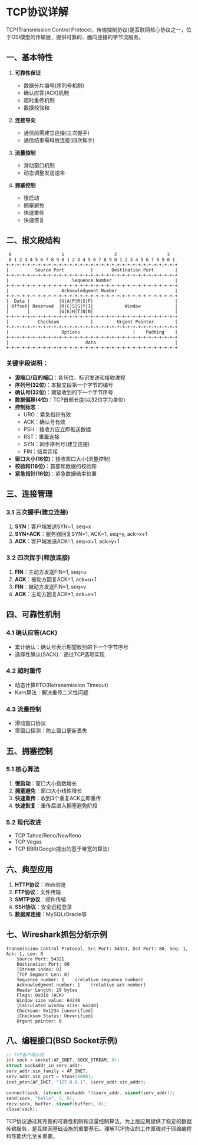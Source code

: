 # TCP协议详解

TCP(Transmission Control Protocol，传输控制协议)是互联网核心协议之一，位于OSI模型的传输层，提供可靠的、面向连接的字节流服务。

## 一、基本特性

1. **可靠性保证**
    - 数据分片编号(序列号机制)
    - 确认应答(ACK)机制
    - 超时重传机制
    - 数据校验和

2. **连接导向**
    - 通信前需建立连接(三次握手)
    - 通信结束需释放连接(四次挥手)

3. **流量控制**
    - 滑动窗口机制
    - 动态调整发送速率

4. **拥塞控制**
    - 慢启动
    - 拥塞避免
    - 快速重传
    - 快速恢复

## 二、报文段结构

```
 0                   1                   2                   3
 0 1 2 3 4 5 6 7 8 9 0 1 2 3 4 5 6 7 8 9 0 1 2 3 4 5 6 7 8 9 0 1
+-+-+-+-+-+-+-+-+-+-+-+-+-+-+-+-+-+-+-+-+-+-+-+-+-+-+-+-+-+-+-+-+
|          Source Port          |       Destination Port        |
+-+-+-+-+-+-+-+-+-+-+-+-+-+-+-+-+-+-+-+-+-+-+-+-+-+-+-+-+-+-+-+-+
|                        Sequence Number                        |
+-+-+-+-+-+-+-+-+-+-+-+-+-+-+-+-+-+-+-+-+-+-+-+-+-+-+-+-+-+-+-+-+
|                    Acknowledgment Number                      |
+-+-+-+-+-+-+-+-+-+-+-+-+-+-+-+-+-+-+-+-+-+-+-+-+-+-+-+-+-+-+-+-+
|  Data |           |U|A|P|R|S|F|                               |
| Offset| Reserved  |R|C|S|S|Y|I|            Window             |
|       |           |G|K|H|T|N|N|                               |
+-+-+-+-+-+-+-+-+-+-+-+-+-+-+-+-+-+-+-+-+-+-+-+-+-+-+-+-+-+-+-+-+
|           Checksum            |         Urgent Pointer        |
+-+-+-+-+-+-+-+-+-+-+-+-+-+-+-+-+-+-+-+-+-+-+-+-+-+-+-+-+-+-+-+-+
|                    Options                    |    Padding    |
+-+-+-+-+-+-+-+-+-+-+-+-+-+-+-+-+-+-+-+-+-+-+-+-+-+-+-+-+-+-+-+-+
|                             data                              |
+-+-+-+-+-+-+-+-+-+-+-+-+-+-+-+-+-+-+-+-+-+-+-+-+-+-+-+-+-+-+-+-+
```

### 关键字段说明：
- **源端口/目的端口**：各16位，标识发送和接收进程
- **序列号(32位)**：本报文段第一个字节的编号
- **确认号(32位)**：期望收到的下一个字节序号
- **数据偏移(4位)**：TCP首部长度(以32位字为单位)
- **控制标志**：
    - URG：紧急指针有效
    - ACK：确认号有效
    - PSH：接收方应立即推送数据
    - RST：重置连接
    - SYN：同步序列号(建立连接)
    - FIN：结束连接
- **窗口大小(16位)**：接收窗口大小(流量控制)
- **校验和(16位)**：首部和数据的校验和
- **紧急指针(16位)**：紧急数据结束位置

## 三、连接管理

### 3.1 三次握手(建立连接)
1. **SYN**：客户端发送SYN=1, seq=x
2. **SYN+ACK**：服务器回复SYN=1, ACK=1, seq=y, ack=x+1
3. **ACK**：客户端发送ACK=1, seq=x+1, ack=y+1

### 3.2 四次挥手(释放连接)
1. **FIN**：主动方发送FIN=1, seq=u
2. **ACK**：被动方回复ACK=1, ack=u+1
3. **FIN**：被动方发送FIN=1, seq=v
4. **ACK**：主动方回复ACK=1, ack=v+1

## 四、可靠性机制

### 4.1 确认应答(ACK)
- 累计确认：确认号表示期望收到的下一个字节序号
- 选择性确认(SACK)：通过TCP选项实现

### 4.2 超时重传
- 动态计算RTO(Retransmission Timeout)
- Karn算法：解决重传二义性问题

### 4.3 流量控制
- 滑动窗口协议
- 零窗口探测：防止窗口更新丢失

## 五、拥塞控制

### 5.1 核心算法
1. **慢启动**：窗口大小指数增长
2. **拥塞避免**：窗口大小线性增长
3. **快速重传**：收到3个重复ACK立即重传
4. **快速恢复**：重传后进入拥塞避免阶段

### 5.2 现代改进
- TCP Tahoe/Reno/NewReno
- TCP Vegas
- TCP BBR(Google提出的基于带宽的算法)

## 六、典型应用

1. **HTTP协议**：Web浏览
2. **FTP协议**：文件传输
3. **SMTP协议**：邮件传输
4. **SSH协议**：安全远程登录
5. **数据库连接**：MySQL/Oracle等

## 七、Wireshark抓包分析示例

```
Transmission Control Protocol, Src Port: 54321, Dst Port: 80, Seq: 1, Ack: 1, Len: 0
    Source Port: 54321
    Destination Port: 80
    [Stream index: 0]
    [TCP Segment Len: 0]
    Sequence number: 1    (relative sequence number)
    Acknowledgment number: 1    (relative ack number)
    Header Length: 20 bytes
    Flags: 0x010 (ACK)
    Window size value: 64240
    [Calculated window size: 64240]
    Checksum: 0x1234 [unverified]
    [Checksum Status: Unverified]
    Urgent pointer: 0
```

## 八、编程接口(BSD Socket示例)

```c
// TCP客户端示例
int sock = socket(AF_INET, SOCK_STREAM, 0);
struct sockaddr_in serv_addr;
serv_addr.sin_family = AF_INET;
serv_addr.sin_port = htons(8080);
inet_pton(AF_INET, "127.0.0.1", &serv_addr.sin_addr);

connect(sock, (struct sockaddr *)&serv_addr, sizeof(serv_addr));
send(sock, "hello", 5, 0);
recv(sock, buffer, sizeof(buffer), 0);
close(sock);
```

TCP协议通过其完善的可靠性机制和流量控制算法，为上层应用提供了稳定的数据传输服务，是互联网基础设施的重要基石。理解TCP协议的工作原理对于网络编程和性能优化至关重要。